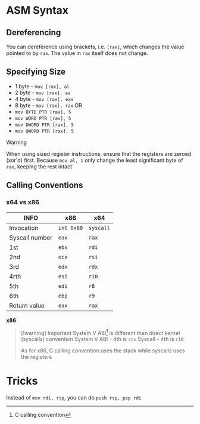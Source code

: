 
# ASM Syntax
## Dereferencing
You can dereference using brackets, i.e. `[rax]`, which changes the value pointed to by `rax`.
The value in `rax` itself does not change.

## Specifying Size
- 1 byte - `mov [rax], al`
- 2 byte - `mov [rax], ax`
- 4 byte - `mov [rax], eax`
- 8 byte - `mov [rax], rax`
OR
- `mov BYTE PTR [rax], 5`
- `mov WORD PTR [rax], 5`
- `mov DWORD PTR [rax], 5`
- `mov QWORD PTR [rax], 5`

>[!warning]
>When using sized register instructions, ensure that the registers are zeroed (xor'd) first. Because `mov al, 1` only change the least significant byte of `rax`,  keeping the rest intact
## **Calling** Conventions
### x64 vs x86

| INFO           | x86        | x64       |
| -------------- | ---------- | --------- |
| Invocation     | `int 0x80` | `syscall` |
| Syscall number | `eax`      | `rax`     |
| 1st            | `ebx`      | `rdi`     |
| 2nd            | `ecx`      | `rsi`     |
| 3rd            | `edx`      | `rdx`     |
| 4rth           | `esi`      | `r10`     |
| 5th            | `edi`      | `r8`      |
| 6th            | `ebp`      | `r9`      |
| Return value   | `eax`      | `rax`     |

**x86**

>[!warning] Important
>System V ABI[^1] is different than direct kernel (syscalls) convention
>System V ABI - 4th is `rcx`
>Syscall - 4th is `r10`
>
>As for x86, C calling convention uses the stack while syscalls uses the registers

# Tricks
Instead of `mov rdi, rsp`, you can do `push rsp, pop rdi`
[^1]: C calling convention
	
